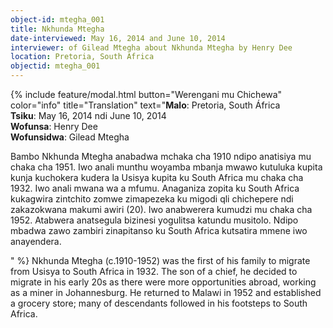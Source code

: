 ```yaml
---
object-id: mtegha_001
title: Nkhunda Mtegha 
date-interviewed: May 16, 2014 and June 10, 2014
interviewer: of Gilead Mtegha about Nkhunda Mtegha by Henry Dee
location: Pretoria, South Africa
objectid: mtegha_001
---
```

{% include feature/modal.html button="Werengani mu Chichewa" color="info" title="Translation" text="**Malo**: Pretoria, South África<br>
**Tsiku**: May 16, 2014 ndi June 10, 2014<br>
**Wofunsa**: Henry Dee<br>
**Wofunsidwa**: Gilead Mtegha<br>
<p>Bambo Nkhunda Mtegha anabadwa mchaka cha 1910 ndipo anatisiya mu chaka cha 1951. Iwo anali munthu woyamba mbanja mwawo kutuluka kupita kunja kuchokera kudera la Usisya kupita ku South Africa mu chaka cha 1932. Iwo anali mwana wa a mfumu. Anaganiza zopita ku South Africa kukagwira zintchito zomwe zimapezeka ku migodi qli chichepere ndi zakazokwana makumi awiri (20). Iwo anabwerera kumudzi mu chaka cha 1952. Atabwera anatsegula bizinesi yogulitsa katundu musitolo.  Ndipo mbadwa zawo zambiri zinapitanso ku South Africa kutsatira mmene iwo anayendera.</p>" %}
Nkhunda Mtegha (c.1910-1952) was the first of his family to migrate from Usisya to South Africa in 1932. The son of a chief, he decided to migrate in his early 20s as there were more opportunities abroad, working as a miner in Johannesburg. He returned to Malawi in 1952 and established a grocery store; many of descendants followed in his footsteps to South Africa.